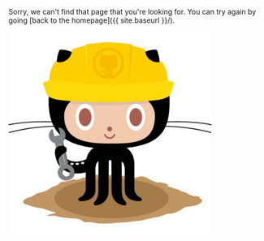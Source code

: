Sorry, we can't find that page that you're looking for. You can try again by going [back to the homepage]({{ site.baseurl }}/).

[<img src="/assets/images/404.jpg" alt="Constructocat by https://github.com/jasoncostello" style="width: 400px;"/>](/)
